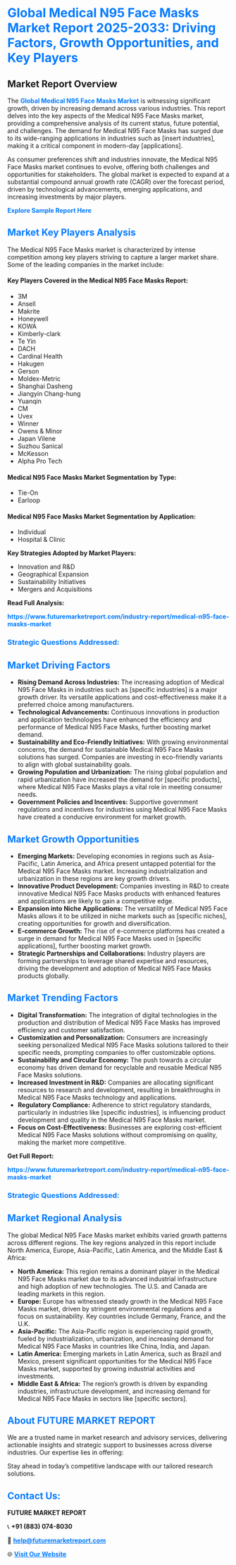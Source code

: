 <h1 style="color: #007BFF;">Global Medical N95 Face Masks Market Report 2025-2033: Driving Factors, Growth Opportunities, and Key Players</h1>

<section id="overview">
<h2>Market Report Overview</h2>
<p>The <a href="https://www.futuremarketreport.com/industry-report/medical-n95-face-masks-market" style="color: #007BFF; text-decoration: none;"><strong>Global Medical N95 Face Masks Market</strong></a> is witnessing significant growth, driven by increasing demand across various industries. This report delves into the key aspects of the Medical N95 Face Masks market, providing a comprehensive analysis of its current status, future potential, and challenges. The demand for Medical N95 Face Masks has surged due to its wide-ranging applications in industries such as [insert industries], making it a critical component in modern-day [applications].</p>
<p>As consumer preferences shift and industries innovate, the Medical N95 Face Masks market continues to evolve, offering both challenges and opportunities for stakeholders. The global market is expected to expand at a substantial compound annual growth rate (CAGR) over the forecast period, driven by technological advancements, emerging applications, and increasing investments by major players.</p>
</section>

<section id="overview">
<p><a href="https://www.futuremarketreport.com/request-sample/reportId=78288" style="color: #007BFF; text-decoration: none;"><strong>Explore Sample Report Here</strong></a></p>
</section>

<section id="key-players">
<h2 style="color: #007BFF;">Market Key Players Analysis</h2>
<p>The Medical N95 Face Masks market is characterized by intense competition among key players striving to capture a larger market share. Some of the leading companies in the market include:</p>
<h4>Key Players Covered in the Medical N95 Face Masks Report:</h4>
<ul><li>3M</li><li>Ansell</li><li>Makrite</li><li>Honeywell</li><li>KOWA</li><li>Kimberly-clark</li><li>Te Yin</li><li>DACH</li><li>Cardinal Health</li><li>Hakugen</li><li>Gerson</li><li>Moldex-Metric</li><li>Shanghai Dasheng</li><li>Jiangyin Chang-hung</li><li>Yuanqin</li><li>CM</li><li>Uvex</li><li>Winner</li><li>Owens &amp; Minor</li><li>Japan Vilene</li><li>Suzhou Sanical</li><li>McKesson</li><li>Alpha Pro Tech</li></ul>
<h4>Medical N95 Face Masks Market Segmentation by Type:</h4>
<ul><li>Tie-On</li><li>Earloop</li></ul>

<h4>Medical N95 Face Masks Market Segmentation by Application:</h4>
<ul><li>Individual</li><li>Hospital &amp; Clinic</li></ul>
<p><strong>Key Strategies Adopted by Market Players:</strong></p>
<ul>
<li>Innovation and R&D</li>
<li>Geographical Expansion</li>
<li>Sustainability Initiatives</li>
<li>Mergers and Acquisitions</li>
</ul>
</section>

<section>
<p><strong>Read Full Analysis: </strong></p><a href="https://www.futuremarketreport.com/industry-report/medical-n95-face-masks-market" style="color: #007BFF; text-decoration: none;"><strong>https://www.futuremarketreport.com/industry-report/medical-n95-face-masks-market</strong></a>
<h3 style="color: #007BFF;">Strategic Questions Addressed:</h3>
</section>

<section id="driving-factors">
<h2 style="color: #007BFF;">Market Driving Factors</h2>
<ul>
<li><strong>Rising Demand Across Industries:</strong> The increasing adoption of Medical N95 Face Masks in industries such as [specific industries] is a major growth driver. Its versatile applications and cost-effectiveness make it a preferred choice among manufacturers.</li>
<li><strong>Technological Advancements:</strong> Continuous innovations in production and application technologies have enhanced the efficiency and performance of Medical N95 Face Masks, further boosting market demand.</li>
<li><strong>Sustainability and Eco-Friendly Initiatives:</strong> With growing environmental concerns, the demand for sustainable Medical N95 Face Masks solutions has surged. Companies are investing in eco-friendly variants to align with global sustainability goals.</li>
<li><strong>Growing Population and Urbanization:</strong> The rising global population and rapid urbanization have increased the demand for [specific products], where Medical N95 Face Masks plays a vital role in meeting consumer needs.</li>
<li><strong>Government Policies and Incentives:</strong> Supportive government regulations and incentives for industries using Medical N95 Face Masks have created a conducive environment for market growth.</li>
</ul>
</section>

<section id="growth-opportunities">
<h2 style="color: #007BFF;">Market Growth Opportunities</h2>
<ul>
<li><strong>Emerging Markets:</strong> Developing economies in regions such as Asia-Pacific, Latin America, and Africa present untapped potential for the Medical N95 Face Masks market. Increasing industrialization and urbanization in these regions are key growth drivers.</li>
<li><strong>Innovative Product Development:</strong> Companies investing in R&D to create innovative Medical N95 Face Masks products with enhanced features and applications are likely to gain a competitive edge.</li>
<li><strong>Expansion into Niche Applications:</strong> The versatility of Medical N95 Face Masks allows it to be utilized in niche markets such as [specific niches], creating opportunities for growth and diversification.</li>
<li><strong>E-commerce Growth:</strong> The rise of e-commerce platforms has created a surge in demand for Medical N95 Face Masks used in [specific applications], further boosting market growth.</li>
<li><strong>Strategic Partnerships and Collaborations:</strong> Industry players are forming partnerships to leverage shared expertise and resources, driving the development and adoption of Medical N95 Face Masks products globally.</li>
</ul>
</section>

<section id="trending-factors">
<h2 style="color: #007BFF;">Market Trending Factors</h2>
<ul>
<li><strong>Digital Transformation:</strong> The integration of digital technologies in the production and distribution of Medical N95 Face Masks has improved efficiency and customer satisfaction.</li>
<li><strong>Customization and Personalization:</strong> Consumers are increasingly seeking personalized Medical N95 Face Masks solutions tailored to their specific needs, prompting companies to offer customizable options.</li>
<li><strong>Sustainability and Circular Economy:</strong> The push towards a circular economy has driven demand for recyclable and reusable Medical N95 Face Masks solutions.</li>
<li><strong>Increased Investment in R&D:</strong> Companies are allocating significant resources to research and development, resulting in breakthroughs in Medical N95 Face Masks technology and applications.</li>
<li><strong>Regulatory Compliance:</strong> Adherence to strict regulatory standards, particularly in industries like [specific industries], is influencing product development and quality in the Medical N95 Face Masks market.</li>
<li><strong>Focus on Cost-Effectiveness:</strong> Businesses are exploring cost-efficient Medical N95 Face Masks solutions without compromising on quality, making the market more competitive.</li>
</ul>
</section>

<section>
<p><strong>Get Full Report: </strong></p><a href="https://www.futuremarketreport.com/industry-report/medical-n95-face-masks-market" style="color: #007BFF; text-decoration: none;"><strong>https://www.futuremarketreport.com/industry-report/medical-n95-face-masks-market</strong></a>
<h3 style="color: #007BFF;">Strategic Questions Addressed:</h3>
</section>


<section id="regional-analysis">
<h2 style="color: #007BFF;">Market Regional Analysis</h2>
<p>The global Medical N95 Face Masks market exhibits varied growth patterns across different regions. The key regions analyzed in this report include North America, Europe, Asia-Pacific, Latin America, and the Middle East & Africa:</p>
<ul>
<li><strong>North America:</strong> This region remains a dominant player in the Medical N95 Face Masks market due to its advanced industrial infrastructure and high adoption of new technologies. The U.S. and Canada are leading markets in this region.</li>
<li><strong>Europe:</strong> Europe has witnessed steady growth in the Medical N95 Face Masks market, driven by stringent environmental regulations and a focus on sustainability. Key countries include Germany, France, and the U.K.</li>
<li><strong>Asia-Pacific:</strong> The Asia-Pacific region is experiencing rapid growth, fueled by industrialization, urbanization, and increasing demand for Medical N95 Face Masks in countries like China, India, and Japan.</li>
<li><strong>Latin America:</strong> Emerging markets in Latin America, such as Brazil and Mexico, present significant opportunities for the Medical N95 Face Masks market, supported by growing industrial activities and investments.</li>
<li><strong>Middle East & Africa:</strong> The region’s growth is driven by expanding industries, infrastructure development, and increasing demand for Medical N95 Face Masks in sectors like [specific sectors].</li>
</ul>
</section>

<footer>
<h2 style="color: #007BFF;">About FUTURE MARKET REPORT</h2>
<p>We are a trusted name in market research and advisory services, delivering actionable insights and strategic support to businesses across diverse industries. Our expertise lies in offering:</p>

<p>Stay ahead in today’s competitive landscape with our tailored research solutions.</p>

<h2 style="color: #007BFF;">Contact Us:</h2>
<p><strong>FUTURE MARKET REPORT</strong></p>
<p>📞 <strong>+91 (883) 074-8030</strong></p>
<p>📧 <strong><a href="mailto:help@futuremarketreport.com" style="color: #007BFF;">help@futuremarketreport.com</a></strong></p>
<p>🌐 <strong><a href="https://www.futuremarketreport.com/" style="color: #007BFF;">Visit Our Website</a></strong></p>
</footer>